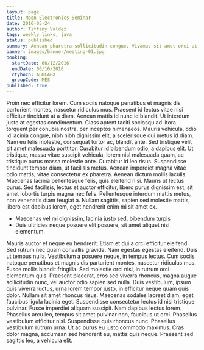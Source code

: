 ```yaml
---
layout: page
title: Moon Electronics Seminar
date: 2016-05-24
author: Tiffany Valdez
tags: weekly links, java
status: published
summary: Aenean pharetra sollicitudin congue. Vivamus sit amet orci ut turpis.
banner: images/banner/meeting-01.jpg
booking:
  startDate: 06/12/2016
  endDate: 06/16/2016
  ctyhocn: AGOCAHX
  groupCode: MES
published: true
---
```

Proin nec efficitur lorem. Cum sociis natoque penatibus et magnis dis parturient montes, nascetur ridiculus mus. Praesent id lectus vitae nisi efficitur tincidunt at a diam. Aenean mattis id nunc id blandit. Ut interdum justo at egestas condimentum. Class aptent taciti sociosqu ad litora torquent per conubia nostra, per inceptos himenaeos. Mauris vehicula, odio id lacinia congue, nibh nibh dignissim elit, a scelerisque dui metus id diam. Nam eu felis molestie, consequat tortor ac, blandit ante. Sed tristique velit sit amet malesuada porttitor. Curabitur id bibendum odio, a dapibus elit. Ut tristique, massa vitae suscipit vehicula, lorem nisl malesuada quam, ac tristique purus massa molestie ante. Curabitur id leo risus.
Suspendisse tincidunt tempor diam, ut facilisis metus. Aenean imperdiet magna vitae odio mattis, vitae consectetur ex pharetra. Aenean dictum mollis iaculis. Maecenas lacinia pellentesque felis, quis eleifend nisi. Mauris ut lectus purus. Sed facilisis, lectus et auctor efficitur, libero purus dignissim est, sit amet lobortis turpis magna nec felis. Pellentesque interdum mattis metus, non venenatis diam feugiat a. Nullam sagittis, sapien sed molestie mattis, libero est dapibus lorem, eget hendrerit enim mi sit amet ex.

* Maecenas vel mi dignissim, lacinia justo sed, bibendum turpis
* Duis ultricies neque posuere elit posuere, sit amet aliquet nisi elementum.

Mauris auctor et neque eu hendrerit. Etiam et dui a orci efficitur eleifend. Sed rutrum nec quam convallis gravida. Nam egestas egestas eleifend. Duis ut tempus nulla. Vestibulum a posuere neque, in tempus lectus. Cum sociis natoque penatibus et magnis dis parturient montes, nascetur ridiculus mus. Fusce mollis blandit fringilla.
Sed molestie orci nisl, in rutrum orci elementum quis. Praesent placerat, eros sed viverra rhoncus, magna augue sollicitudin nunc, vel auctor odio sapien sed nulla. Duis vestibulum, ipsum quis viverra luctus, urna lorem tempor justo, in efficitur neque quam quis dolor. Nullam sit amet rhoncus risus. Maecenas sodales laoreet diam, eget faucibus ligula lacinia eget. Suspendisse consectetur lectus id nisi tristique pulvinar. Fusce imperdiet aliquam suscipit. Nam dapibus lectus lorem. Phasellus arcu leo, tempus sit amet pulvinar non, faucibus ut orci. Phasellus vestibulum efficitur nisl. Suspendisse quis rhoncus nunc. Phasellus vestibulum rutrum urna. Ut ac purus eu justo commodo maximus. Cras dolor magna, accumsan sed hendrerit eu, mattis quis neque. Praesent sed sagittis leo, a vehicula elit.
